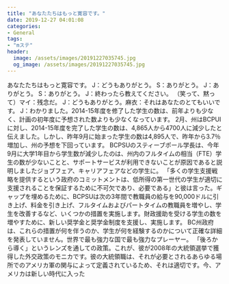 ```yaml
---
title: "あなたたちはもっと寛容です。"
date: 2019-12-27 04:01:08
categories:
- General
tags:
- "mステ"
header:
  image: /assets/images/20191227035745.jpg
  og_image: /assets/images/20191227035745.jpg
---
```


あなたたちはもっと寛容です。 J：どうもありがとう。 S：ありがとう。 J：ありがとう。 S：ありがとう。 J：終わったら教えてください。 （笑って、黙って）マイ：残念だ。 J：どうもありがとう。麻衣：それはあなたのとてもいいです。 J：わかりました。2014-15年度を修了した学生の数は、前年よりも少なく、計画の初年度に予想された数よりも少なくなっています。 2月、州はBCPUIに対し、2014-15年度を完了した学生の数は、4,865人から4700人に減少したと伝えました。しかし、昨年9月に始まった学生の数は4,895人で、昨年から3.7％増加し、州の予想を下回っています。 BCPSUのスティーブポール学長は、今年9月に大学1年目から学生数が減少したのは、州内のフルタイムの相当（FTE）学生の数が少ないことと、サポートサービスが利用できないことが原因であると説明しましたジョブフェア、キャリアフェアなどの学生に。 「多くの学生支援戦略を提供するという政府のコミットメントは、低所得の第一世代の学生が適切に支援されることを保証するために不可欠であり、必要である」と彼は言った。ギャップを埋めるために、BCPSUは次の3年間で教職員の給与を90,000ドルに引き上げ、料金を引き上げ、フルタイムおよびパートタイムの教職員を増やし、学生を改善するなど、いくつかの措置を実施します。財政援助を受ける学生の数を増やすために、新しい奨学金と奨学金制度を支援し、実施します。 BC州政府は、これらの措置が何を伴うのか、学生が何を経験するのかについて正確な詳細を発表していません。世界で最も強力な国で最も強力なプレーヤー。 「後ろから導く」というレンズを通しての政策。これが、彼が2008年の大統領選挙で獲得した外交政策のモニカです。彼の大統領職は、それが必要とされるあらゆる場所でのアメリカ軍の関与によって定義されているため、それは適切です。今、アメリカは新しい時代に入った
